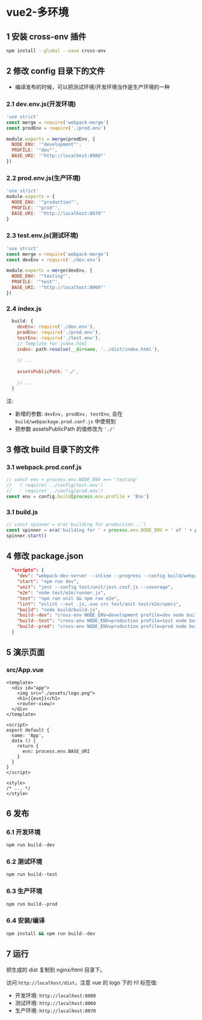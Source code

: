 # vue2-多环境

## 1 安装 cross-env 插件

```bash
npm install --global --save cross-env
```

## 2 修改 config 目录下的文件

- 编译发布的时候，可以把测试环境/开发环境当作是生产环境的一种

### 2.1 dev.env.js(开发环境)

```js
'use strict'
const merge = require('webpack-merge')
const prodEnv = require('./prod.env')

module.exports = merge(prodEnv, {
  NODE_ENV: '"development"',
  PROFILE: '"dev"',
  BASE_URI: '"http://localhost:8080"'
})
```

### 2.2 prod.env.js(生产环境)

```js
'use strict'
module.exports = {
  NODE_ENV: '"production"',
  PROFILE: '"prod"',
  BASE_URI: '"http://localhost:8070"'
}
```

### 2.3 test.env.js(测试环境)

```js
'use strict'
const merge = require('webpack-merge')
const devEnv = require('./dev.env')

module.exports = merge(devEnv, {
  NODE_ENV: '"testing"',
  PROFILE: '"test"',
  BASE_URI: '"http://localhost:8060"'
})
```

### 2.4 index.js

```js
  build: {
    devEnv: require('./dev.env'),
    prodEnv: require('./prod.env'),
    testEnv: require('./test.env'),
    // Template for index.html
    index: path.resolve(__dirname, '../dist/index.html'),
    
    // ...
    
    assetsPublicPath: './',
    
    // ...
  }
```

注:

- 新增的参数: ```devEnv, prodEnv, testEnv```, 会在 ```build/webpackage.prod.conf.js``` 中使用到
- 把参数 assetsPublicPath 的值修改为 ```'./'```

## 3 修改 build 目录下的文件

### 3.1 webpack.prod.conf.js

```js
// const env = process.env.NODE_ENV === 'testing'
//   ? require('../config/test.env')
//   : require('../config/prod.env')
const env = config.build[process.env.profile + 'Env']
```

### 3.1 build.js

```js
// const spinner = ora('building for production...')
const spinner = ora('building for ' + process.env.NODE_ENV + ' of ' + process.env.profile + ' mode...')
spinner.start()
```

## 4 修改 package.json

```json
  "scripts": {
    "dev": "webpack-dev-server --inline --progress --config build/webpack.dev.conf.js",
    "start": "npm run dev",
    "unit": "jest --config test/unit/jest.conf.js --coverage",
    "e2e": "node test/e2e/runner.js",
    "test": "npm run unit && npm run e2e",
    "lint": "eslint --ext .js,.vue src test/unit test/e2e/specs",
    "build": "node build/build.js",
    "build--dev": "cross-env NODE_ENV=development profile=dev node build/build.js",
    "build--test": "cross-env NODE_ENV=production profile=test node build/build.js",
    "build--prod": "cross-env NODE_ENV=production profile=prod node build/build.js"
  }
```

## 5 演示页面

### src/App.vue

```vue
<template>
  <div id="app">
    <img src="./assets/logo.png">
    <h1>{{evn}}</h1>
    <router-view/>
  </div>
</template>

<script>
export default {
  name: 'App',
  data () {
    return {
      evn: process.env.BASE_URI
    }
  }
}
</script>

<style>
/* ... */
</style>
```

## 6 发布

### 6.1 开发环境

```bash
npm run build--dev
```

### 6.2 测试环境

```bash
npm run build--test
```

### 6.3 生产环境

```bash
npm run build--prod
```

### 6.4 安装/编译

```bash
npm install && npm run build--dev
```

## 7 运行

把生成的 dist 复制到 nginx/html 目录下。

访问 ```http://localhost/dist```，注意 vue 的 logo 下的 h1 标签值:

- 开发环境: ```http://localhost:8080```
- 测试环境: ```http://localhost:8060```
- 生产环境: ```http://localhost:8070```
